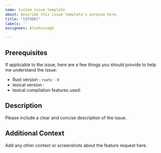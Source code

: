 ```yaml
---
name: Custom issue template
about: Describe this issue template's purpose here.
title: "[OTHER]"
labels: ''
assignees: Alexhuszagh

---
```


## Prerequisites

If applicable to the issue, here are a few things you should provide to help me understand the issue:

- Rust version : `rustc -V`
- lexical version :
- lexical compilation features used:

## Description
Please include a clear and concise description of the issue.

## Additional Context
Add any other context or screenshots about the feature request here.
